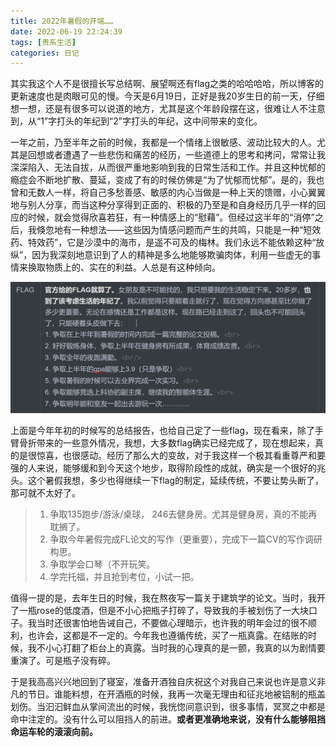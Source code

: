 ```yaml
---
title: 2022年暑假的开端……
date: 2022-06-19 22:24:39
tags: [贵系生活]
categories: 日记  
---
```


其实我这个人不是很擅长写总结啊、展望啊还有flag之类的哈哈哈哈，所以博客的更新速度也是肉眼可见的慢。今天是6月19日，正好是我20岁生日的前一天，仔细想一想，还是有很多可以说道的地方，尤其是这个年龄段摆在这，很难让人不注意到，从“1”字打头的年纪到“2”字打头的年纪，这中间带来的变化。

一年之前，乃至半年之前的时候，我都是一个情绪上很敏感、波动比较大的人。尤其是回想或者遭遇了一些悲伤和痛苦的经历，一些道德上的思考和拷问，常常让我深深陷入、无法自拔，从而很严重地影响到我的日常生活和工作。并且这种忧郁的瘾症会不断地扩散、蔓延，变成了有的时候仿佛是“为了忧郁而忧郁”。是的，我也曾和无数人一样，将自己多愁善感、敏感的内心当做是一种上天的馈赠，小心翼翼地与别人分享，而当这种分享得到正面的、积极的乃至是和自身经历几乎一样的回应的时候，就会觉得欣喜若狂，有一种情感上的“慰藉”。但经过这半年的“消停”之后，我倏忽地有一种想法——这些因为情感问题而产生的共鸣，只能是一种“短效药、特效药”，它是沙漠中的海市，是遥不可及的梅林。我们永远不能依赖这种“放纵”，因为我深刻地意识到了人的精神是多么地能够欺骗肉体，利用一些虚无的事情来换取物质上的、实在的利益。人总是有这种倾向。

<img src="https://raw.githubusercontent.com/wenqi-wang20/img/main/img/MDpicturesimage-20220620004541687.png" alt="image-20220620004541687" style="zoom:50%;" />

上面是今年年初的时候写的总结报告，也给自己定了一些flag，现在看来，除了手臂骨折带来的一些意外情况，我想，大多数flag确实已经完成了，现在想起来，真的是很惊喜，也很感动。经历了那么大的变故，对于我这样一个极其看重尊严和要强的人来说，能够缓和到今天这个地步，取得阶段性的成就，确实是一个很好的兆头。这个暑假我想，多少也得继续一下flag的制定，延续传统，不要让势头断了，那可就不太好了。

> 1. 争取135跑步/游泳/桌球， 246去健身房。尤其是健身房，真的不能再耽搁了。
> 2. 争取今年暑假完成FL论文的写作（更重要），完成下一篇CV的写作调研构思。
> 3. 争取学会口琴（不开玩笑。
> 4. 学完托福，并且抢到考位，小试一把。

值得一提的是，去年生日的时候，我在熬夜写一篇关于建筑学的论文。当时，我开了一瓶rose的低度酒，但是不小心把瓶子打碎了，导致我的手被划伤了一大块口子。我当时还很害怕地告诫自己，不要做心理暗示，也许我的明年会过的很不顺利，也许会，这都是不一定的。今年我也遵循传统，买了一瓶真露。在结账的时候，我不小心打翻了柜台上的真露。当时我的心理真的是一颤，我真的以为剧情要重演了。可是瓶子没有碎。

于是我高高兴兴地回到了寝室，准备开酒独自庆祝这个对我自己来说也许是意义非凡的节日。谁能料想，在开酒瓶的时候，我再一次毫无理由和征兆地被铝制的瓶盖划伤。当汩汩鲜血从掌间流出的时候，我恍惚间意识到，很多事情，冥冥之中都是命中注定的。没有什么可以阻挡人的前进。**或者更准确地来说，没有什么能够阻挡命运车轮的滚滚向前。**

